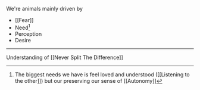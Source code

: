 We're animals mainly driven by

- [[Fear]]
- Need[^1]
- Perception
- Desire

---

Understanding of [[Never Split The Difference]]

[^1]: The biggest needs we have is feel loved and understood ([[Listening to the other]]) but our preserving our sense of [[Autonomy]]